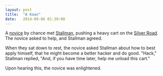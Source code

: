 ```yaml
---
layout: post
title:  "A Koan"
date:   2014-09-06 01:39:00
---
```


A [novice](http://benwr.net) by chance met [Stallman](https://stallman.org/), pushing a heavy cart on the
[Silver Road](http://www.mbta.com/schedules_and_maps/subway/lines/?route=SILVER).
The novice asked to help, and Stallman agreed.

When they sat down to rest, the novice asked Stallman about how to best apply himself, that he might become
a better hacker and do good. "Hack," Stallman replied, "And, if you have time later, help me unload this cart."

Upon hearing this, the novice was enlightened.
